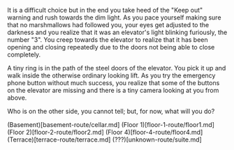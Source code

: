 It is a difficult choice but in the end you take heed of the "Keep out" 
warning and rush towards the dim light. As you pace yourself making sure 
that no marshmallows had followed you, your eyes get adjusted to the 
darkness and you realize that it was an elevator's light blinking 
furiously, the number "3". You creep towards the elevator to realize 
that it has been opening and closing repeatedly due to the doors not 
being able to close completely. 

A tiny ring is in the path of the steel doors of the elevator. 
You pick it up and walk inside the otherwise ordinary looking lift. 
As you try the emergency phone button without much success, 
you realize that some of the buttons on the elevator are missing 
and there is a tiny camera looking at you from above.

Who is on the other side, you cannot tell; but, for now, what will you do?

(Basement)[basement-route/cellar.md]
(Floor 1)[floor-1-route/floor1.md]
(Floor 2)[floor-2-route/floor2.md]
(Floor 4)[floor-4-route/floor4.md]
(Terrace)[terrace-route/terrace.md]
(???)[unknown-route/suite.md] 